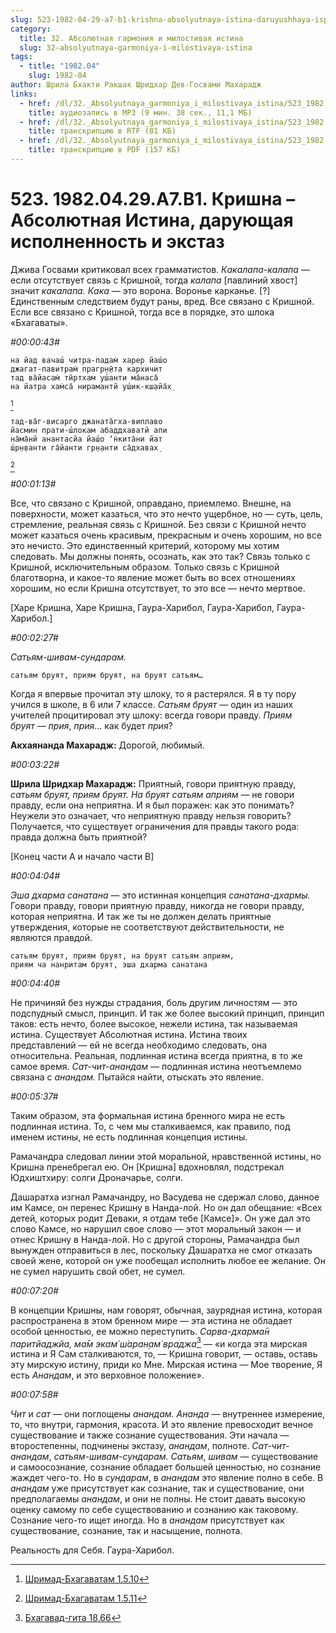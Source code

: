 ```yaml
---
slug: 523-1982-04-29-a7-b1-krishna-absolyutnaya-istina-daruyushhaya-ispolnennost-i-ekstaz
category:
  title: 32. Абсолютная гармония и милостивая истина
  slug: 32-absolyutnaya-garmoniya-i-milostivaya-istina
tags:
  - title: "1982.04"
    slug: 1982-04
author: Шрила Бхакти Ракшак Шридхар Дев-Госвами Махарадж
links:
  - href: /dl/32._Absolyutnaya_garmoniya_i_milostivaya_istina/523_1982.04.29.A7.B1_SridharMj_Krishna--Absoljutnaja_Istina_darujushhaja_ispolnennost_i_jekstaz_.mp3
    title: аудиозапись в MP3 (9 мин. 38 сек., 11,1 МБ)
  - href: /dl/32._Absolyutnaya_garmoniya_i_milostivaya_istina/523_1982.04.29.A7.B1_SridharMj_Krishna--Absoljutnaja_Istina_darujushhaja_ispolnennost_i_jekstaz_.rtf
    title: транскрипцию в RTF (81 КБ)
  - href: /dl/32._Absolyutnaya_garmoniya_i_milostivaya_istina/523_1982.04.29.A7.B1_SridharMj_Krishna--Absoljutnaja_Istina_darujushhaja_ispolnennost_i_jekstaz_.pdf
    title: транскрипцию в PDF (157 КБ)
---
```


# 523. 1982.04.29.A7.B1. Кришна – Абсолютная Истина, дарующая исполненность и экстаз

Джива Госвами критиковал всех грамматистов. *Какалапа-калапа* — если отсутствует связь с Кришной, тогда *калапа* [павлиний хвост] значит *какалапа. Кака* — это ворона. Воронье карканье. [?] Единственным следствием будут раны, вред. Все связано с Кришной. Если все связано с Кришной, тогда все в порядке, это шлока «Бхагаваты».

*#00:00:43#*

    на йад вачаш́ читра-падам̇ харер йаш́о
    джагат-павитрам̇ прагр̣н̣ӣта кархичит
    тад ва̄йасам̇ тӣртхам уш́анти ма̄наса̄
    на йатра хам̇са̄ нирамантй уш́ик-кш̣айа̄х̣
[^_ftn1]

    тад-ва̄г-висарго джаната̄гха-виплаво
    йасмин прати-ш́локам абаддхаватй апи
    на̄ма̄нй анантасйа йаш́о ‘н̇кита̄ни йат
    ш́р̣н̣ванти га̄йанти гр̣н̣анти са̄дхавах̣
[^_ftn2]

*#00:01:13#*

Все, что связано с Кришной, оправдано, приемлемо. Внешне, на поверхности, может казаться, что это нечто ущербное, но — суть, цель, стремление, реальная связь с Кришной. Без связи с Кришной нечто может казаться очень красивым, прекрасным и очень хорошим, но все это нечисто. Это единственный критерий, которому мы хотим следовать. Мы должны понять, осознать, как это так? Связь только с Кришной, исключительным образом. Только связь с Кришной благотворна, и какое-то явление может быть во всех отношениях хорошим, но если Кришна отсутствует, то это все — нечто мертвое.

[Харе Кришна, Харе Кришна, Гаура-Харибол, Гаура-Харибол, Гаура-Харибол.]

*#00:02:27#*

*Сатьям-шивам-сундарам.*

    сатьям бруят, приям бруят, на бруят сатьям…

Когда я впервые прочитал эту шлоку, то я растерялся. Я в ту пору учился в школе, в 6 или 7 классе. *Сатьям бруят* — один из наших учителей процитировал эту шлоку: всегда говори правду. *Приям бруят — прия*, *прия*… как будет *прия*?

**Акхаянанда Махарадж:** Дорогой, любимый.

*#00:03:22#*

**Шрила Шридхар Махарадж:** Приятный, говори приятную правду, *сатьям бруят, приям бруят. На бруят сатьям априям* — не говори правду, если она неприятна. И я был поражен: как это понимать? Неужели это означает, что неприятную правду нельзя говорить? Получается, что существует ограничения для правды такого рода: правда должна быть приятной?

[Конец части А и начало части В]

*#00:04:04#*

*Эша дхарма санатана* — это истинная концепция *санатана-дхармы.* Говори правду, говори приятную правду, никогда не говори правду, которая неприятна. И так же ты не должен делать приятные утверждения, которые не соответствуют действительности, не являются правдой.

    сатьям бруят, приям бруят, на бруят сатьям априям,
    приям ча нанритам бруят, эша дхарма санатана

*#00:04:40#*

Не причиняй без нужды страдания, боль другим личностям — это подспудный смысл, принцип. И так же более высокий принцип, принцип таков: есть нечто, более высокое, нежели истина, так называемая истина. Существует Абсолютная истина. Истина твоих представлений — ей не всегда необходимо следовать, она относительна. Реальная, подлинная истина всегда приятна, в то же самое время. *Сат-чит-анандам* — подлинная истина неотъемлемо связана с *анандам.* Пытайся найти, отыскать это явление.

*#00:05:37#*

Таким образом, эта формальная истина бренного мира не есть подлинная истина. То, с чем мы сталкиваемся, как правило, под именем истины, не есть подлинная концепция истины.

Рамачандра следовал линии этой моральной, нравственной истины, но Кришна пренебрегал ею. Он [Кришна] вдохновлял, подстрекал Юдхиштхиру: солги Дроначарье, солги.

Дашаратха изгнал Рамачандру, но Васудева не сдержал слово, данное им Камсе, он перенес Кришну в Нанда-лой. Но он дал обещание: «Всех детей, которых родит Деваки, я отдам тебе [Камсе]». Он уже дал это слово Камсе, но нарушил свое слово — этот моральный закон — и отнес Кришну в Нанда-лой. Но с другой стороны, Рамачандра был вынужден отправиться в лес, поскольку Дашаратха не смог отказать своей жене, которой он уже пообещал исполнить любое ее желание. Он не сумел нарушить свой обет, не сумел.

*#00:07:20#*

В концепции Кришны, нам говорят, обычная, заурядная истина, которая распространена в этом бренном мире — эта истина не обладает особой ценностью, ее можно переступить. *Сарва-дхарма̄н паритйаджйа, ма̄м экам̇ ш́аран̣ам̇ враджа*[^_ftn3] — «и когда эта мирская истина и Я Сам сталкиваются, то, — Кришна говорит, — оставь, оставь эту мирскую истину, приди ко Мне. Мирская истина — Мое творение, Я есть *Анандам*, и это верховное положение».

*#00:07:58#*

*Чит* и *сат* — они поглощены *анандам. Ананда* — внутреннее измерение, то, что внутри, гармония, красота. И это явление превосходит вечное существование и также сознание существования. Эти начала — второстепенны, подчинены экстазу, *анандам*, полноте. *Сат-чит-анандам*, *сатьям-шивам-сундарам. Сатьям*, *шивам* — существование и самоосознание, сознание обладает большей ценностью, но сознание жаждет чего-то. Но в *сундарам*, в *анандам* это явление полно в себе. В *анандам* уже присутствует как сознание, так и существование, они предполагаемы *анандам*, и они не полны. Не стоит давать высокую оценку самому по себе существованию и сознанию как таковому. Сознание чего-то ищет иногда. Но в *анандам* присутствует как существование, сознание, так и насыщение, полнота.

Реальность для Себя. Гаура-Харибол.



[^_ftn1]: [Шримад-Бхагаватам 1.5.10](../notes/shrimad-bhagavatam/shrimad-bhagavatam-1-5-10.md)

[^_ftn2]: [Шримад-Бхагаватам 1.5.11](../notes/shrimad-bhagavatam/shrimad-bhagavatam-1-5-11.md)

[^_ftn3]: [Бхагавад-гита 18.66](../notes/bhagavad-gita/bhagavad-gita-18-66.md)
